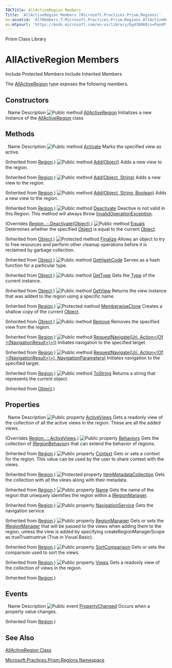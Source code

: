 ```yaml
---
TOCTitle: AllActiveRegion Members
Title: 'AllActiveRegion Members (Microsoft.Practices.Prism.Regions)'
ms:assetid: 'AllMembers.T:Microsoft.Practices.Prism.Regions.AllActiveRegion'
ms:mtpsurl: 'https://msdn.microsoft.com/en-us/library/Gg430860(v=PandP.50)'
---
```


Prism Class Library

AllActiveRegion Members
=======================

Include Protected Members
Include Inherited Members

The [AllActiveRegion](https://msdn.microsoft.com/t:microsoft.practices.prism.regions.allactiveregion) type exposes the following members.

Constructors
------------

<span id="constructorTableToggle"></span>
 
Name
Description
![](https://msdn.microsoft.com/en-us/Gg430860.pubmethod(en-us,PandP.50).gif "Public method")
[AllActiveRegion](https://msdn.microsoft.com/m:microsoft.practices.prism.regions.allactiveregion.)
Initializes a new instance of the [AllActiveRegion](https://msdn.microsoft.com/t:microsoft.practices.prism.regions.allactiveregion) class

Methods
-------

<span id="methodTableToggle"></span>
 
Name
Description
![](https://msdn.microsoft.com/en-us/Gg430860.pubmethod(en-us,PandP.50).gif "Public method")
[Activate](https://msdn.microsoft.com/m:microsoft.practices.prism.regions.region.activate(system.object))
Marks the specified view as active.

(Inherited from [Region](https://msdn.microsoft.com/t:microsoft.practices.prism.regions.region).)
![](https://msdn.microsoft.com/en-us/Gg430860.pubmethod(en-us,PandP.50).gif "Public method")
[Add(Object)](https://msdn.microsoft.com/m:microsoft.practices.prism.regions.region.add(system.object))
Adds a new view to the region.

(Inherited from [Region](https://msdn.microsoft.com/t:microsoft.practices.prism.regions.region).)
![](https://msdn.microsoft.com/en-us/Gg430860.pubmethod(en-us,PandP.50).gif "Public method")
[Add(Object, String)](https://msdn.microsoft.com/m:microsoft.practices.prism.regions.region.add(system.object%2csystem.string))
Adds a new view to the region.

(Inherited from [Region](https://msdn.microsoft.com/t:microsoft.practices.prism.regions.region).)
![](https://msdn.microsoft.com/en-us/Gg430860.pubmethod(en-us,PandP.50).gif "Public method")
[Add(Object, String, Boolean)](https://msdn.microsoft.com/m:microsoft.practices.prism.regions.region.add(system.object%2csystem.string%2csystem.boolean))
Adds a new view to the region.

(Inherited from [Region](https://msdn.microsoft.com/t:microsoft.practices.prism.regions.region).)
![](https://msdn.microsoft.com/en-us/Gg430860.pubmethod(en-us,PandP.50).gif "Public method")
[Deactivate](https://msdn.microsoft.com/m:microsoft.practices.prism.regions.allactiveregion.deactivate(system.object))
Deactive is not valid in this Region. This method will always throw [InvalidOperationException](http://msdn2.microsoft.com/en-us/library/2asft85a).

(Overrides [Region..::.Deactivate(Object)](https://msdn.microsoft.com/m:microsoft.practices.prism.regions.region.deactivate(system.object)).)
![](https://msdn.microsoft.com/en-us/Gg430860.pubmethod(en-us,PandP.50).gif "Public method")
[Equals](http://msdn2.microsoft.com/en-us/library/bsc2ak47)
Determines whether the specified [Object](http://msdn2.microsoft.com/en-us/library/e5kfa45b) is equal to the current [Object](http://msdn2.microsoft.com/en-us/library/e5kfa45b).

(Inherited from [Object](http://msdn2.microsoft.com/en-us/library/e5kfa45b).)
![](https://msdn.microsoft.com/en-us/Gg430860.protmethod(en-us,PandP.50).gif "Protected method")
[Finalize](http://msdn2.microsoft.com/en-us/library/4k87zsw7)
Allows an object to try to free resources and perform other cleanup operations before it is reclaimed by garbage collection.

(Inherited from [Object](http://msdn2.microsoft.com/en-us/library/e5kfa45b).)
![](https://msdn.microsoft.com/en-us/Gg430860.pubmethod(en-us,PandP.50).gif "Public method")
[GetHashCode](http://msdn2.microsoft.com/en-us/library/zdee4b3y)
Serves as a hash function for a particular type.

(Inherited from [Object](http://msdn2.microsoft.com/en-us/library/e5kfa45b).)
![](https://msdn.microsoft.com/en-us/Gg430860.pubmethod(en-us,PandP.50).gif "Public method")
[GetType](http://msdn2.microsoft.com/en-us/library/dfwy45w9)
Gets the [Type](http://msdn2.microsoft.com/en-us/library/42892f65) of the current instance.

(Inherited from [Object](http://msdn2.microsoft.com/en-us/library/e5kfa45b).)
![](https://msdn.microsoft.com/en-us/Gg430860.pubmethod(en-us,PandP.50).gif "Public method")
[GetView](https://msdn.microsoft.com/m:microsoft.practices.prism.regions.region.getview(system.string))
Returns the view instance that was added to the region using a specific name.

(Inherited from [Region](https://msdn.microsoft.com/t:microsoft.practices.prism.regions.region).)
![](https://msdn.microsoft.com/en-us/Gg430860.protmethod(en-us,PandP.50).gif "Protected method")
[MemberwiseClone](http://msdn2.microsoft.com/en-us/library/57ctke0a)
Creates a shallow copy of the current [Object](http://msdn2.microsoft.com/en-us/library/e5kfa45b).

(Inherited from [Object](http://msdn2.microsoft.com/en-us/library/e5kfa45b).)
![](https://msdn.microsoft.com/en-us/Gg430860.pubmethod(en-us,PandP.50).gif "Public method")
[Remove](https://msdn.microsoft.com/m:microsoft.practices.prism.regions.region.remove(system.object))
Removes the specified view from the region.

(Inherited from [Region](https://msdn.microsoft.com/t:microsoft.practices.prism.regions.region).)
![](https://msdn.microsoft.com/en-us/Gg430860.pubmethod(en-us,PandP.50).gif "Public method")
[RequestNavigate(Uri, Action&lt;(Of &lt;(NavigationResult&gt;)&gt;))](https://msdn.microsoft.com/m:microsoft.practices.prism.regions.region.requestnavigate(system.uri%2csystem.action%7bmicrosoft.practices.prism.regions.navigationresult%7d))
Initiates navigation to the specified target.

(Inherited from [Region](https://msdn.microsoft.com/t:microsoft.practices.prism.regions.region).)
![](https://msdn.microsoft.com/en-us/Gg430860.pubmethod(en-us,PandP.50).gif "Public method")
[RequestNavigate(Uri, Action&lt;(Of &lt;(NavigationResult&gt;)&gt;), NavigationParameters)](https://msdn.microsoft.com/m:microsoft.practices.prism.regions.region.requestnavigate(system.uri%2csystem.action%7bmicrosoft.practices.prism.regions.navigationresult%7d%2cmicrosoft.practices.prism.regions.navigationparameters))
Initiates navigation to the specified target.

(Inherited from [Region](https://msdn.microsoft.com/t:microsoft.practices.prism.regions.region).)
![](https://msdn.microsoft.com/en-us/Gg430860.pubmethod(en-us,PandP.50).gif "Public method")
[ToString](http://msdn2.microsoft.com/en-us/library/7bxwbwt2)
Returns a string that represents the current object.

(Inherited from [Object](http://msdn2.microsoft.com/en-us/library/e5kfa45b).)

Properties
----------

<span id="propertyTableToggle"></span>
 
Name
Description
![](https://msdn.microsoft.com/en-us/Gg430860.pubproperty(en-us,PandP.50).gif "Public property")
[ActiveViews](https://msdn.microsoft.com/p:microsoft.practices.prism.regions.allactiveregion.activeviews)
Gets a readonly view of the collection of all the active views in the region. These are all the added views.

(Overrides [Region..::.ActiveViews](https://msdn.microsoft.com/p:microsoft.practices.prism.regions.region.activeviews).)
![](https://msdn.microsoft.com/en-us/Gg430860.pubproperty(en-us,PandP.50).gif "Public property")
[Behaviors](https://msdn.microsoft.com/p:microsoft.practices.prism.regions.region.behaviors)
Gets the collection of [IRegionBehavior](https://msdn.microsoft.com/t:microsoft.practices.prism.regions.iregionbehavior)s that can extend the behavior of regions.

(Inherited from [Region](https://msdn.microsoft.com/t:microsoft.practices.prism.regions.region).)
![](https://msdn.microsoft.com/en-us/Gg430860.pubproperty(en-us,PandP.50).gif "Public property")
[Context](https://msdn.microsoft.com/p:microsoft.practices.prism.regions.region.context)
Gets or sets a context for the region. This value can be used by the user to share context with the views.

(Inherited from [Region](https://msdn.microsoft.com/t:microsoft.practices.prism.regions.region).)
![](https://msdn.microsoft.com/en-us/Gg430860.protproperty(en-us,PandP.50).gif "Protected property")
[ItemMetadataCollection](https://msdn.microsoft.com/p:microsoft.practices.prism.regions.region.itemmetadatacollection)
Gets the collection with all the views along with their metadata.

(Inherited from [Region](https://msdn.microsoft.com/t:microsoft.practices.prism.regions.region).)
![](https://msdn.microsoft.com/en-us/Gg430860.pubproperty(en-us,PandP.50).gif "Public property")
[Name](https://msdn.microsoft.com/p:microsoft.practices.prism.regions.region.name)
Gets the name of the region that uniequely identifies the region within a [IRegionManager](https://msdn.microsoft.com/t:microsoft.practices.prism.regions.iregionmanager).

(Inherited from [Region](https://msdn.microsoft.com/t:microsoft.practices.prism.regions.region).)
![](https://msdn.microsoft.com/en-us/Gg430860.pubproperty(en-us,PandP.50).gif "Public property")
[NavigationService](https://msdn.microsoft.com/p:microsoft.practices.prism.regions.region.navigationservice)
Gets the navigation service.

(Inherited from [Region](https://msdn.microsoft.com/t:microsoft.practices.prism.regions.region).)
![](https://msdn.microsoft.com/en-us/Gg430860.pubproperty(en-us,PandP.50).gif "Public property")
[RegionManager](https://msdn.microsoft.com/p:microsoft.practices.prism.regions.region.regionmanager)
Gets or sets the [IRegionManager](https://msdn.microsoft.com/t:microsoft.practices.prism.regions.iregionmanager) that will be passed to the views when adding them to the region, unless the view is added by specifying createRegionManagerScope as trueTruetruetrue (True in Visual Basic).

(Inherited from [Region](https://msdn.microsoft.com/t:microsoft.practices.prism.regions.region).)
![](https://msdn.microsoft.com/en-us/Gg430860.pubproperty(en-us,PandP.50).gif "Public property")
[SortComparison](https://msdn.microsoft.com/p:microsoft.practices.prism.regions.region.sortcomparison)
Gets or sets the comparison used to sort the views.

(Inherited from [Region](https://msdn.microsoft.com/t:microsoft.practices.prism.regions.region).)
![](https://msdn.microsoft.com/en-us/Gg430860.pubproperty(en-us,PandP.50).gif "Public property")
[Views](https://msdn.microsoft.com/p:microsoft.practices.prism.regions.region.views)
Gets a readonly view of the collection of views in the region.

(Inherited from [Region](https://msdn.microsoft.com/t:microsoft.practices.prism.regions.region).)

Events
------

<span id="eventTableToggle"></span>
 
Name
Description
![](https://msdn.microsoft.com/en-us/Gg430860.pubevent(en-us,PandP.50).gif "Public event")
[PropertyChanged](https://msdn.microsoft.com/e:microsoft.practices.prism.regions.region.propertychanged)
Occurs when a property value changes.

(Inherited from [Region](https://msdn.microsoft.com/t:microsoft.practices.prism.regions.region).)

See Also
--------

<span id="seeAlsoToggle"></span>
[AllActiveRegion Class](https://msdn.microsoft.com/t:microsoft.practices.prism.regions.allactiveregion)

[Microsoft.Practices.Prism.Regions Namespace](https://msdn.microsoft.com/n:microsoft.practices.prism.regions)
